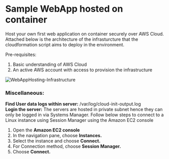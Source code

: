 # Sample WebApp hosted on container
Host your own first web application on container securely over AWS Cloud. Attached below is the architecture of the infrasturcture that the cloudformation script aims to deploy in the environment. <br />

Pre-requisites: <br />
1. Basic understanding of AWS Cloud  <br />
2. An active AWS account with access to provision the infrastructure <br />


![WebAppHosting-Infrastructure](https://github.com/nileshsinghrajput/adhoc-shared/assets/22197017/dec9c830-2d8d-496f-a619-bfea189da1f0) <br/>


### **Miscellaneous:** <br/>
**Find User data logs within server:** /var/log/cloud-init-output.log <br/>
**Login the server:** The servers are hosted in private subnet hence they can only be logged in via Systems Manager. Follow below steps to connect to a Linux instance using Session Manager using the Amazon EC2 console <br/>
1. Open the **Amazon EC2 console** <br/>
2. In the navigation pane, choose **Instances.** <br/>
3. Select the instance and choose **Connect.** <br/>
4. For Connection method, choose **Session Manager.** <br/>
5. Choose **Connect.** <br/>

